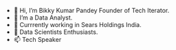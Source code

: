 - 👋 Hi, I’m Bikky Kumar Pandey Founder of Tech Iterator.
- 👀 I’m a Data Analyst.
- 🌱 Currrently working in Sears Holdings India.
- 💞️ Data Scientists Enthusiasts.
- 📫 Tech Speaker

<!---
vp7569-tech/vp7569-tech is a ✨ special ✨ repository because its `README.md` (this file) appears on your GitHub profile.
You can click the Preview link to take a look at your changes.
--->
